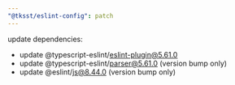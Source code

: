 ```yaml
---
"@tksst/eslint-config": patch
---
```


update dependencies:

- update @typescript-eslint/eslint-plugin@5.61.0
- update @typescript-eslint/parser@5.61.0 (version bump only)
- update @eslint/js@8.44.0 (version bump only)
